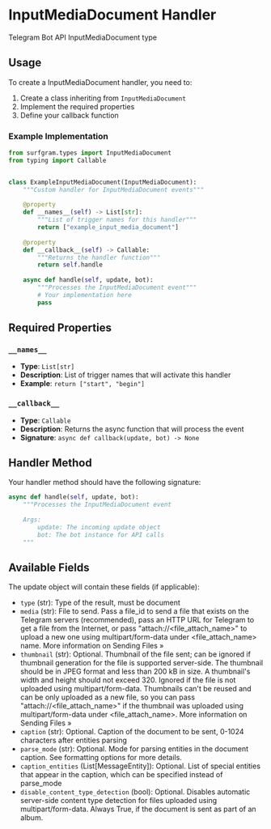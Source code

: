 # InputMediaDocument Handler

Telegram Bot API InputMediaDocument type

## Usage

To create a InputMediaDocument handler, you need to:

1. Create a class inheriting from `InputMediaDocument`
2. Implement the required properties
3. Define your callback function

### Example Implementation

```python
from surfgram.types import InputMediaDocument
from typing import Callable


class ExampleInputMediaDocument(InputMediaDocument):
    """Custom handler for InputMediaDocument events"""
    
    @property
    def __names__(self) -> List[str]:
        """List of trigger names for this handler"""
        return ["example_input_media_document"]
    
    @property
    def __callback__(self) -> Callable:
        """Returns the handler function"""
        return self.handle
    
    async def handle(self, update, bot):
        """Processes the InputMediaDocument event"""
        # Your implementation here
        pass
```

## Required Properties

### `__names__`
- **Type**: `List[str]`
- **Description**: List of trigger names that will activate this handler
- **Example**: `return ["start", "begin"]`

### `__callback__`
- **Type**: `Callable`
- **Description**: Returns the async function that will process the event
- **Signature**: `async def callback(update, bot) -> None`

## Handler Method

Your handler method should have the following signature:

```python
async def handle(self, update, bot):
    """Processes the InputMediaDocument event
    
    Args:
        update: The incoming update object
        bot: The bot instance for API calls
    """
```

## Available Fields

The update object will contain these fields (if applicable):

- `type` (str): Type of the result, must be document
- `media` (str): File to send. Pass a file_id to send a file that exists on the Telegram servers (recommended), pass an HTTP URL for Telegram to get a file from the Internet, or pass "attach://<file_attach_name>" to upload a new one using multipart/form-data under <file_attach_name> name. More information on Sending Files »
- `thumbnail` (str): Optional. Thumbnail of the file sent; can be ignored if thumbnail generation for the file is supported server-side. The thumbnail should be in JPEG format and less than 200 kB in size. A thumbnail's width and height should not exceed 320. Ignored if the file is not uploaded using multipart/form-data. Thumbnails can't be reused and can be only uploaded as a new file, so you can pass "attach://<file_attach_name>" if the thumbnail was uploaded using multipart/form-data under <file_attach_name>. More information on Sending Files »
- `caption` (str): Optional. Caption of the document to be sent, 0-1024 characters after entities parsing
- `parse_mode` (str): Optional. Mode for parsing entities in the document caption. See formatting options for more details.
- `caption_entities` (List[MessageEntity]): Optional. List of special entities that appear in the caption, which can be specified instead of parse_mode
- `disable_content_type_detection` (bool): Optional. Disables automatic server-side content type detection for files uploaded using multipart/form-data. Always True, if the document is sent as part of an album.
